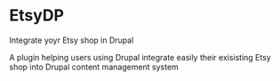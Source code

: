 # EtsyDP
Integrate yoyr Etsy shop in Drupal

A plugin helping users using Drupal integrate easily their exisisting Etsy shop into Drupal content management system 
